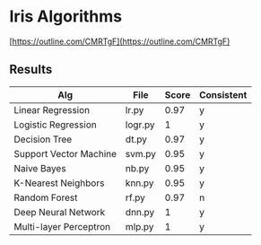 # Iris Algorithms

[https://outline.com/CMRTgF](https://outline.com/CMRTgF)

## Results

| Alg                    | File    | Score | Consistent |
| ---------------------- | ------- | ----- | ---------- |
| Linear Regression      | lr.py   | 0.97  | y          |
| Logistic Regression    | logr.py | 1     | y          |
| Decision Tree          | dt.py   | 0.97  | y          |
| Support Vector Machine | svm.py  | 0.95  | y          |
| Naive Bayes            | nb.py   | 0.95  | y          |
| K-Nearest Neighbors    | knn.py  | 0.95  | y          |
| Random Forest          | rf.py   | 0.97  | n          |
| Deep Neural Network    | dnn.py  | 1     | y          |
| Multi-layer Perceptron | mlp.py  | 1     | y          |